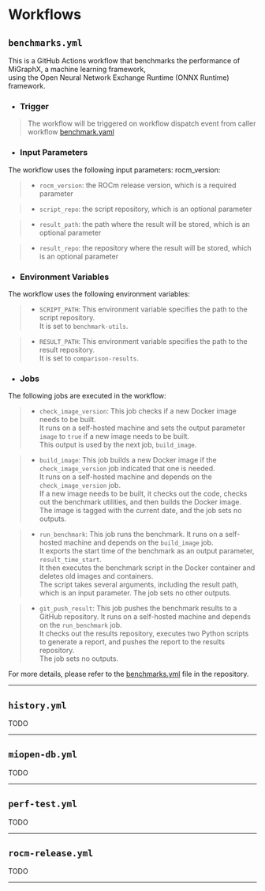 # Workflows

## `benchmarks.yml`

<p>
This is a GitHub Actions workflow that benchmarks the performance of MiGraphX, a machine learning framework,<br> using the Open Neural Network Exchange Runtime (ONNX Runtime) framework.
</p>

- ### Trigger
> The workflow will be triggered on workflow dispatch event from caller workflow 
[benchmark.yaml](https://github.com/migraphx-benchmark/AMDMIGraphX/blob/develop/.github/workflows/benchmark.yaml) 

- ### Input Parameters
The workflow uses the following input parameters:
rocm_version: 
> - `rocm_version`: the ROCm release version, which is a required parameter

> - `script_repo`: the script repository, which is an optional parameter

> - `result_path`: the path where the result will be stored, which is an optional parameter

> - `result_repo`: the repository where the result will be stored, which is an optional parameter

- ### Environment Variables
The workflow uses the following environment variables:

>- `SCRIPT_PATH`: This environment variable specifies the path to the script repository. <br> It is set to `benchmark-utils`.

>- `RESULT_PATH`: This environment variable specifies the path to the result repository. <br> It is set to `comparison-results`.

- ### Jobs
The following jobs are executed in the workflow:
> - `check_image_version`: This job checks if a new Docker image needs to be built.<br> It runs on a self-hosted machine and sets the output parameter `image` to `true` if a new image needs to be built.<br> This output is used by the next job, `build_image`.

> - `build_image`: This job builds a new Docker image if the `check_image_version` job indicated that one is needed.<br> It runs on a self-hosted machine and depends on the `check_image_version` job. <br>If a new image needs to be built, it checks out the code, checks out the benchmark utilities, and then builds the Docker image. <br>The image is tagged with the current date, and the job sets no outputs.

> - `run_benchmark`: This job runs the benchmark. It runs on a self-hosted machine and depends on the `build_image` job.<br> It exports the start time of the benchmark as an output parameter, `result_time_start`.<br>It then executes the benchmark script in the Docker container and deletes old images and containers. <br>The script takes several arguments, including the result path, which is an input parameter. The job sets no other outputs.

> - `git_push_result`: This job pushes the benchmark results to a GitHub repository. It runs on a self-hosted machine and depends on the `run_benchmark` job.<br> It checks out the results repository, executes two Python scripts to generate a report, and pushes the report to the results repository.<br> The job sets no outputs.

For more details, please refer to the [benchmarks.yml](https://github.com/migraphx-benchmark/actions/blob/main/.github/workflows/benchmarks.yml) file in the repository.

---
## `history.yml`

TODO

---

## `miopen-db.yml`

TODO

---

## `perf-test.yml`

TODO

---

## `rocm-release.yml`

TODO

---
